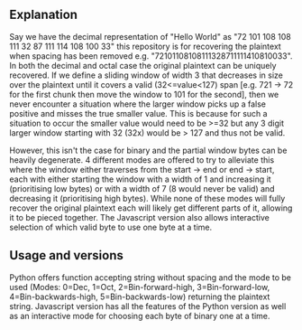 ## Explanation
Say we have the decimal representation of "Hello World" as "72 101 108 108 111 32 87 111 114 108 100 33" this repository is for recovering the plaintext when spacing has been removed e.g. "72101108108111328711111410810033". In both the decimal and octal case the original plaintext can be uniquely recovered. If we define a sliding window of width 3 that decreases in size over the plaintext until it covers a valid (32<=value<127) span [e.g. 721 -> 72 for the first chunk then move the window to 101 for the second], then we never encounter a situation where the larger window picks up a false positive and misses the true smaller value. This is because for such a situation to occur the smaller value would need to be >=32 but any 3 digit larger window starting with 32 (32x) would be > 127 and thus not be valid.

However, this isn't the case for binary and the partial window bytes can be heavily degenerate. 4 different modes are offered to try to alleviate this where the window either traverses from the start -> end or end -> start, each with either starting the window with a width of 1 and increasing it (prioritising low bytes) or with a width of 7 (8 would never be valid) and decreasing it (prioritising high bytes). While none of these modes will fully recover the original plaintext each will likely get different parts of it, allowing it to be pieced together. The Javascript version also allows interactive selection of which valid byte to use one byte at a time.

## Usage and versions
Python offers function accepting string without spacing and the mode to be used (Modes: 0=Dec, 1=Oct, 2=Bin-forward-high, 3=Bin-forward-low, 4=Bin-backwards-high, 5=Bin-backwards-low) returning the plaintext string. Javascript version has all the features of the Python version as well as an interactive mode for choosing each byte of binary one at a time.
